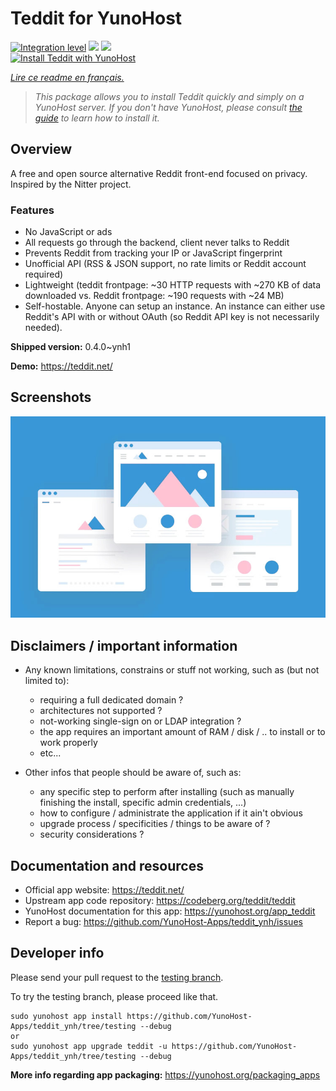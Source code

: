 <!--
N.B.: This README was automatically generated by https://github.com/YunoHost/apps/tree/master/tools/README-generator
It shall NOT be edited by hand.
-->

# Teddit for YunoHost

[![Integration level](https://dash.yunohost.org/integration/teddit.svg)](https://dash.yunohost.org/appci/app/teddit) ![](https://ci-apps.yunohost.org/ci/badges/teddit.status.svg) ![](https://ci-apps.yunohost.org/ci/badges/teddit.maintain.svg)  
[![Install Teddit with YunoHost](https://install-app.yunohost.org/install-with-yunohost.svg)](https://install-app.yunohost.org/?app=teddit)

*[Lire ce readme en français.](./README_fr.md)*

> *This package allows you to install Teddit quickly and simply on a YunoHost server.
If you don't have YunoHost, please consult [the guide](https://yunohost.org/#/install) to learn how to install it.*

## Overview

A free and open source alternative Reddit front-end focused on privacy. Inspired by the Nitter project.

### Features

- No JavaScript or ads
- All requests go through the backend, client never talks to Reddit
- Prevents Reddit from tracking your IP or JavaScript fingerprint
- Unofficial API (RSS & JSON support, no rate limits or Reddit account required)
- Lightweight (teddit frontpage: ~30 HTTP requests with ~270 KB of data downloaded vs. Reddit frontpage: ~190 requests with ~24 MB)
- Self-hostable. Anyone can setup an instance. An instance can either use Reddit's API with or without OAuth (so Reddit API key is not necessarily needed).


**Shipped version:** 0.4.0~ynh1

**Demo:** https://teddit.net/

## Screenshots

![](./doc/screenshots/example.jpg)

## Disclaimers / important information

* Any known limitations, constrains or stuff not working, such as (but not limited to):
    * requiring a full dedicated domain ?
    * architectures not supported ?
    * not-working single-sign on or LDAP integration ?
    * the app requires an important amount of RAM / disk / .. to install or to work properly
    * etc...

* Other infos that people should be aware of, such as:
    * any specific step to perform after installing (such as manually finishing the install, specific admin credentials, ...)
    * how to configure / administrate the application if it ain't obvious
    * upgrade process / specificities / things to be aware of ?
    * security considerations ?

## Documentation and resources

* Official app website: https://teddit.net/
* Upstream app code repository: https://codeberg.org/teddit/teddit
* YunoHost documentation for this app: https://yunohost.org/app_teddit
* Report a bug: https://github.com/YunoHost-Apps/teddit_ynh/issues

## Developer info

Please send your pull request to the [testing branch](https://github.com/YunoHost-Apps/teddit_ynh/tree/testing).

To try the testing branch, please proceed like that.
```
sudo yunohost app install https://github.com/YunoHost-Apps/teddit_ynh/tree/testing --debug
or
sudo yunohost app upgrade teddit -u https://github.com/YunoHost-Apps/teddit_ynh/tree/testing --debug
```

**More info regarding app packaging:** https://yunohost.org/packaging_apps
